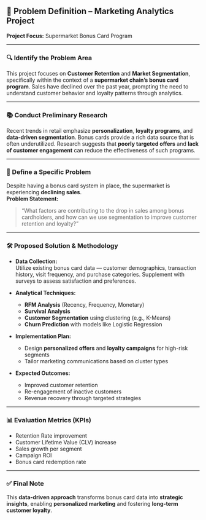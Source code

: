 ## 🧠 Problem Definition – Marketing Analytics Project  
**Project Focus:** Supermarket Bonus Card Program

---

### 🔍 Identify the Problem Area  
This project focuses on **Customer Retention** and **Market Segmentation**, specifically within the context of a **supermarket chain’s bonus card program**. Sales have declined over the past year, prompting the need to understand customer behavior and loyalty patterns through analytics.

---

### 📚 Conduct Preliminary Research  
Recent trends in retail emphasize **personalization**, **loyalty programs**, and **data-driven segmentation**. Bonus cards provide a rich data source that is often underutilized. Research suggests that **poorly targeted offers** and **lack of customer engagement** can reduce the effectiveness of such programs.

---

### 🎯 Define a Specific Problem  
Despite having a bonus card system in place, the supermarket is experiencing **declining sales**.  
**Problem Statement:**  
> “What factors are contributing to the drop in sales among bonus cardholders, and how can we use segmentation to improve customer retention and loyalty?”

---

### 🛠️ Proposed Solution & Methodology

- **Data Collection:**  
  Utilize existing bonus card data — customer demographics, transaction history, visit frequency, and purchase categories. Supplement with surveys to assess satisfaction and preferences.

- **Analytical Techniques:**  
  - **RFM Analysis** (Recency, Frequency, Monetary)  
  - **Survival Analysis**  
  - **Customer Segmentation** using clustering (e.g., K-Means)  
  - **Churn Prediction** with models like Logistic Regression

- **Implementation Plan:**  
  - Design **personalized offers** and **loyalty campaigns** for high-risk segments  
  - Tailor marketing communications based on cluster types

- **Expected Outcomes:**  
  - Improved customer retention  
  - Re-engagement of inactive customers  
  - Revenue recovery through targeted strategies

---

### 📊 Evaluation Metrics (KPIs)

- Retention Rate improvement  
- Customer Lifetime Value (CLV) increase  
- Sales growth per segment  
- Campaign ROI  
- Bonus card redemption rate

---

### ✅ Final Note  
This **data-driven approach** transforms bonus card data into **strategic insights**, enabling **personalized marketing** and fostering **long-term customer loyalty**.
